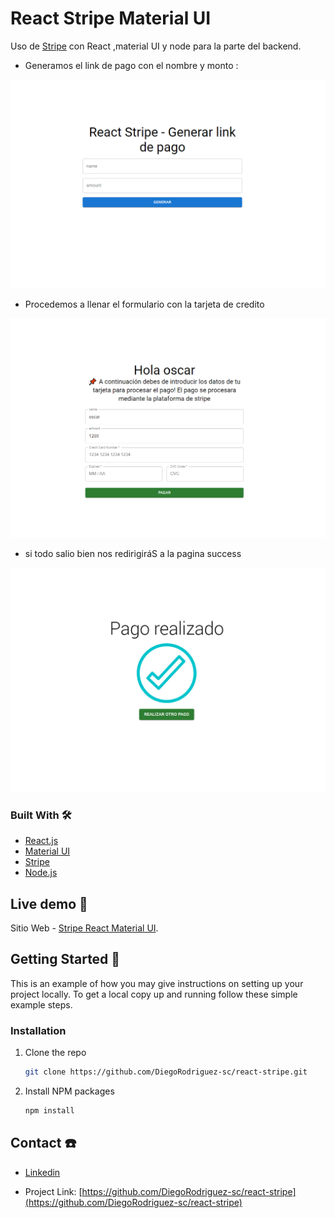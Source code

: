 # React Stripe Material UI
Uso de [Stripe](https://stripe.com/) con React ,material UI y node para la parte del backend.  

- Generamos el link de pago con el nombre y monto :

![](./web/src/assets/linkStripe.PNG)

- Procedemos a llenar el formulario con la tarjeta de credito

![](./web/src/assets/paymentStripe.PNG)

- si todo salio bien nos redirigiráS a la pagina success

![](./web/src/assets/successStripe.PNG)

### Built With 🛠️


* [React.js](https://es.reactjs.org/)
* [Material UI](https://mui.com/)
* [Stripe](https://stripe.com/)
* [Node.js](https://nodejs.org/es/)

## Live demo 🔴

Sitio Web - [Stripe React Material UI](https://react-stripe-materialui.netlify.app/).


## Getting Started 🚀

This is an example of how you may give instructions on setting up your project locally.
To get a local copy up and running follow these simple example steps.

### Installation

1. Clone the repo
   ```sh
   git clone https://github.com/DiegoRodriguez-sc/react-stripe.git
   ```
2. Install NPM packages
   ```sh
   npm install
   ```


## Contact ☎️

 * [Linkedin](www.linkedin.com/in/diego-rodriguez-sc)

* Project Link: [https://github.com/DiegoRodriguez-sc/react-stripe](https://github.com/DiegoRodriguez-sc/react-stripe)